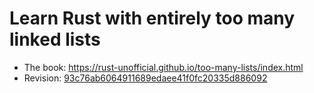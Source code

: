 # Learn Rust with entirely too many linked lists

- The book: https://rust-unofficial.github.io/too-many-lists/index.html
- Revision: [93c76ab6064911689edaee41f0fc20335d886092](https://github.com/rust-unofficial/too-many-lists/commit/93c76ab6064911689edaee41f0fc20335d886092)
